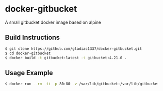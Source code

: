 # docker-gitbucket
A small gitbucket docker image based on alpine

Build Instructions
------------------

```bash
$ git clone https://github.com/gladiac1337/docker-gitbucket.git
$ cd docker-gitbucket
$ docker build -t gitbucket:latest -t gitbucket:4.21.0 .
```

Usage Example
-------------

```bash
$ docker run --rm -ti -p 80:80 -v /var/lib/gitbucket:/var/lib/gitbucket gitbucket:latest
```
